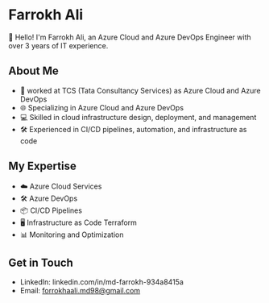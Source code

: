 
# Farrokh Ali

👋 Hello! I'm Farrokh Ali, an Azure Cloud and Azure DevOps Engineer with over 3 years of IT experience. 

## About Me

- 💼 worked at TCS (Tata Consultancy Services) as Azure Cloud and Azure DevOps
- 🌐 Specializing in Azure Cloud and Azure DevOps
- 💻 Skilled in cloud infrastructure design, deployment, and management
- 🛠️ Experienced in CI/CD pipelines, automation, and infrastructure as code

## My Expertise

- ☁️ Azure Cloud Services
- 🛠️ Azure DevOps
- 📦 CI/CD Pipelines
- 🖥️ Infrastructure as Code Terraform
- 📊 Monitoring and Optimization

## Get in Touch

- LinkedIn: linkedin.com/in/md-farrokh-934a8415a
- Email: forrokhaali.md98@gmail.com

